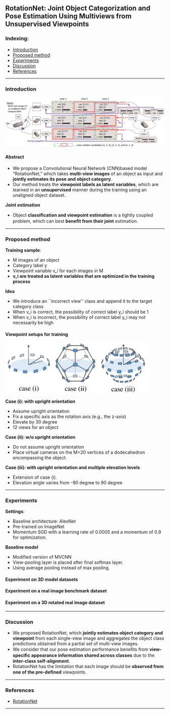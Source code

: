 ## RotationNet: Joint Object Categorization and Pose Estimation Using Multiviews from Unsupervised Viewpoints

### Indexing:
- [Introduction](#Introduction)
- [Proposed method](#Proposed-method)
- [Experiments](#Experiments)
- [Discussion](#Discussion)
- [References](#References)

---
### Introduction

<img src="https://github.com/qiuyue1993/Notes/blob/master/Multi-View-Representation/images/Paper_Summarize-RotationNet-Framework.png" width="800" hegiht="300" align=center/>

#### Abstract
- We propose a Convolutional Neural Network (CNN)based model “RotationNet,” which takes **multi-view images** of an object as input and **jointly estimates its pose and object category**.
- Our method treats the **viewpoint labels as latent variables**, which are learned in an **unsupervised** manner during the training using an unaligned object dataset. 

**Joint estimation**
- Object **classiﬁcation and viewpoint estimation** is a tightly coupled problem, which can best **beneﬁt from their joint** estimation. 

---
### Proposed method
**Training sample**:
- M images of an object
- Category label y 
- Viewpoint variable v_i for each images in M
- **v_i are treated as latent variables that are optimized in the training process**

**Idea**
- We introduce an ``incorrect view'' class and append it to the target category class
- When v_i is correct, the possibility of correct label y_i should be 1
- When v_i is incorrect, the possibility of correct label y_i may not necessarily be high

#### Viewpoint setups for training

<img src="https://github.com/qiuyue1993/Notes/blob/master/Multi-View-Representation/images/Paper_Summarize-RotationNet-Viewpoints.png" width="450" hegiht="150" align=center/>

**Case (i): with upright orientation**
- Assume upright orientation
- Fix a specific axis as the rotation axis (e.g., the z-axis)
- Elevate by 30 degree
- 12 views for an object

**Case (ii): w/o upright orientation**
- Do not assume upright orientation
- Place virtual cameras on the M=20 vertices of a dodecahedron encompassing the object.

**Case (iii): with upright orientation and multiple elevation levels**
- Extension of case (i).
- Elevation angle varies from -90 degree to 90 degree

---
### Experiments
**Settings**:
- Baseline architecture: AlexNet
- Pre-trained on ImageNet
- Momentum SGD with a learning rate of 0.0005 and a momentum of 0.9 for optimization.

**Baseline model**
- Modified version of MVCNN
- View-pooling layer is placed after final softmax layer.
- Using average pooling instead of  max pooling.

#### Experiment on 3D model datasets


#### Experiment on a real image benchmark dataset

#### Experiment on a 3D rotated real image dataset


---
### Discussion
- We proposed RotationNet, which **jointly estimates object category and viewpoint** from each single-view image and aggregates the object class predictions obtained from a partial set of multi-view images.
- We consider that our pose estimation performance beneﬁts from **view-speciﬁc appearance information shared across classes** due to the **inter-class self-alignment**. 
- RotationNet has the limitation that each image should be **observed from one of the pre-deﬁned** viewpoints. 
---
### References
- [RotationNet](https://arxiv.org/pdf/1603.06208.pdf)

---

